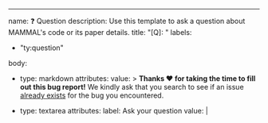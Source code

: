 ---
name: ❓ Question
description: Use this template to ask a question about MAMMAL's code or its paper details.
title: "[Q]: "
labels:
  - "ty:question"

body:

  - type: markdown
    attributes:
      value: >
        **Thanks :heart: for taking the time to fill out this bug report!** We kindly ask that you search to see if an
        issue [already exists](https://github.ibm.com/BiomedSciAI-Innersource/bmfm-mammal-release/issues) for the bug you encountered.

  - type: textarea
    attributes:
      label: Ask your question
      value: |
        <!--- Ask your question here --->
